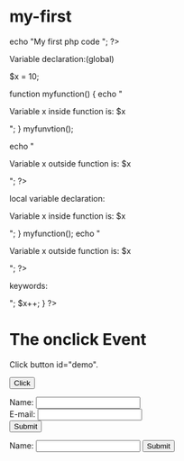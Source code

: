 # my-first
<!DOCTYPE HTML>
<html>
  <body>
    <?PHP>
echo "My first php code ";
?>
  </body>
  </html>
  
  
  Variable declaration:(global)
  
  <!DOCtype HTML>
  <Html>
  <?php>
$x = 10; 
 
function myfunction() {
  echo "<p>Variable x inside function is: $x</p>";
} 
myfunvtion();

echo "<p>Variable x outside function is: $x</p>";
?>

</body>
</html>

  local variable declaration:
  
 <!DOCTYPE html>
<html>
<body>

<?php
function myfunction() {
  $x = 56; 
  echo "<p>Variable x inside function is: $x</p>";
} 
myfunction();
echo "<p>Variable x outside function is: $x</p>";
?>
</body>
</html>

keywords:

<!DOCTYPE html>
<html>
<body>

<?php
$x = 5;
$y = 10;

function myTest() {
  global $x, $y;
  $y = $x + $y;
} 

my function();  
echo $y; 
?>

</body>
</html>

<!DOCTYPE html>
<html>
<body>

<?php
$t = date("H");

if ($t < "20")
 {
  echo "Have a nice day!";
}
 else
 {
  echo " good night!";
}
?>
 </body>
  </html>
  
  <!DOCTYPE html>
<html>
<body>

<?php
$favcolor = "red";

switch ($favcolor) {
  case "red":
   echo "Your fav color is red!";
    break;
  case "blue":
    echo "Your fav color is blue!";
    break;
  case "green":
    echo "Your fav color is green!";
    break;
  default:
    echo "Your fav color is not red, blue, nor green!";
}
?>
 
</body>
</html>

<!DOCTYPE html>
<html>
<body>

<?php  
$x = 1;
 
while($x <= 5) {
  echo "The number is $x <br>";
  $x++;
} 
?>  

</body>
</html>

<!DOCTYPE HTML>

<html>
  <body>
    <?php>
<!DOCTYPE html>
<html>
<body>

<?php 
$x = 75;
$y = 25; 

function addition()
 {
  $GLOBALS['z'] = $GLOBALS['x'] + $GLOBALS['y'];
}

addition();
echo $z;
?>

</body>
</html>
<!DOCTYPE html>
<html>
<body>

<?php 
$x = 7;
$y = 77; 

function add() 
{
  $GLOBALS['z'] = $GLOBALS['x'] + $GLOBALS['y'];
}

add();
echo $z;
?>
</body>
</html>

<!DOCTYPE html>
<html>
<body>

<h1>The onclick Event</h1>

<p>Click  button  id="demo".</p>

<button onclick="myFunction()">Click </button>

<p id="demo"></p>

<script>
function myFunction()
  {
  document.getElementById("demo").innerHTML = "Hello World";
}
</script>

</body>
</html>

<!DOCTYPE HTML>
<html>  
<body>

<form action="welcome_get.php" method="get">
Name: <input type="text" name="name"><br>
E-mail: <input type="text" name="email"><br>
<input type="submit">
</form>

</body>
</html>


<!DOCTYPE html>
<html>
<body>

<form method="post" action="<?php echo $_SERVER['PHP_Self;?>">
  Name: <input type="text" name="fname">
  <input type="submit">
</form>

<?php
if ($_SERVER["REQUEST_METHOD"] == "POST") 
{
    $name = chars($_REQUEST['fname']);
    if (empty($name))
 {
        echo Name is empty;
    }
 else {
        echo $name;
    }
}
?>

</body>
</html>


